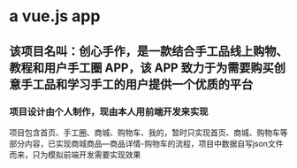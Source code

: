# a vue.js app
## 该项目名叫：创心手作，是一款结合手工品线上购物、教程和用户手工圈 APP，该 APP 致力于为需要购买创意手工品和学习手工的用户提供一个优质的平台

### 项目设计由个人制作，现由本人用前端开发来实现

 项目包含首页、手工圈、商城、购物车、我的，暂时只实现首页、商城、购物车等部分内容，已实现商城商品—商品详情-购物车的流程，项目中数据自写json文件而来，只为模拟前端开发需要实现效果


